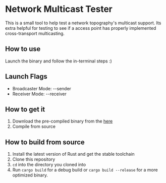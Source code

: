 # Network Multicast Tester

This is a small tool to help test a network topography's multicast support. Its extra helpful for testing to see if a access point has properly implemented cross-transport multicasting.

## How to use
Launch the binary and follow the in-terminal steps :)

## Launch Flags

- Broadcaster Mode: --sender
- Receiver Mode: --receiver

## How to get it
1. Download the pre-compiled binary from the [here](https://github.com/BlackHoleFox/Network-Multicast-Tester/releases)
2. Compile from source

## How to build from source
1. Install the latest version of Rust and get the stable toolchain
2. Clone this repository
3. `cd` into the directory you cloned into
4. Run `cargo build` for a debug build or `cargo build --release` for a more optimized binary.
